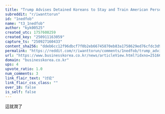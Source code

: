 ```yaml
---
title: "Trump Advises Detained Koreans to Stay and Train American Personnel"
subreddit: "r/iwanttorun"
id: "1nedfob"
name: "t3_1nedfob"
author: "kyk00525"
created_utc: 1757608259
created_key: "250911163059"
capture_ts: "250927160433"
content_sha256: "ddeb6cc12f96dbcf7f0b2eb66745870eb83a1758629ed76cfdc3d9d7aade5923"
permalink: "https://reddit.com/r/iwanttorun/comments/1nedfob/trump_advises_detained_koreans_to_stay_and_train/"
url: "https://www.businesskorea.co.kr/news/articleView.html?idxno=251661"
domain: "businesskorea.co.kr"
ups: 4
upvote_ratio: 1.0
num_comments: 3
link_flair_text: "讨论"
link_flair_css_class: ""
over_18: false
is_self: false
---
```


這就潤了
